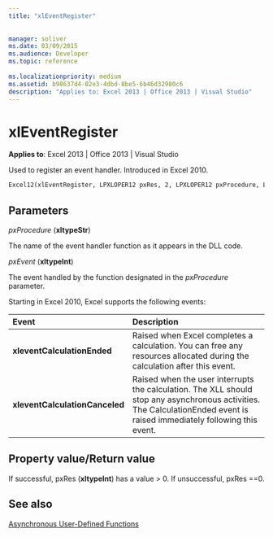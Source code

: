 ```yaml
---
title: "xlEventRegister"
 
 
manager: soliver
ms.date: 03/09/2015
ms.audience: Developer
ms.topic: reference
 
ms.localizationpriority: medium
ms.assetid: b98637d4-02e3-4dbd-8be5-6b46d32980c6
description: "Applies to: Excel 2013 | Office 2013 | Visual Studio"
---
```


# xlEventRegister

 **Applies to**: Excel 2013 | Office 2013 | Visual Studio 
  
Used to register an event handler. Introduced in Excel 2010.
  
```vb
Excel12(xlEventRegister, LPXLOPER12 pxRes, 2, LPXLOPER12 pxProcedure, LPXLOPER12 pxEvent);
```

## Parameters

 _pxProcedure_ (**xltypeStr**)
  
The name of the event handler function as it appears in the DLL code.
  
 _pxEvent_ (**xltypeInt**)
  
The event handled by the function designated in the  _pxProcedure_ parameter. 
  
Starting in Excel 2010, Excel supports the following events:
  
|**Event**|**Description**|
|:-----|:-----|
|**xleventCalculationEnded** <br/> |Raised when Excel completes a calculation. You can free any resources allocated during the calculation after this event.  <br/> |
|**xleventCalculationCanceled** <br/> |Raised when the user interrupts the calculation. The XLL should stop any asynchronous activities. The CalculationEnded event is raised immediately following this event.  <br/> |
   
## Property value/Return value

If successful, pxRes (**xltypeInt**) has a value > 0. If unsuccessful, pxRes ==0.
  
## See also



[Asynchronous User-Defined Functions](asynchronous-user-defined-functions.md)


